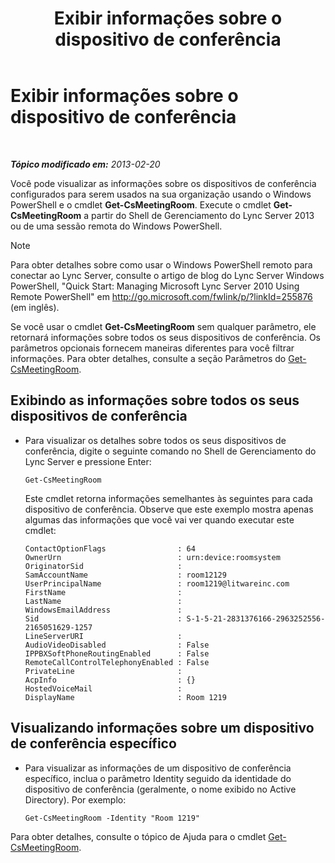 ﻿---
title: Exibir informações sobre o dispositivo de conferência
TOCTitle: Exibir informações sobre o dispositivo de conferência
ms:assetid: 838bdbf8-8b68-4eb6-8fa3-45bfd5b0b1cd
ms:mtpsurl: https://technet.microsoft.com/pt-br/library/JJ994043(v=OCS.15)
ms:contentKeyID: 52057667
ms.date: 05/19/2016
mtps_version: v=OCS.15
ms.translationtype: HT
---

# Exibir informações sobre o dispositivo de conferência

 

_**Tópico modificado em:** 2013-02-20_

Você pode visualizar as informações sobre os dispositivos de conferência configurados para serem usados na sua organização usando o Windows PowerShell e o cmdlet **Get-CsMeetingRoom**. Execute o cmdlet **Get-CsMeetingRoom** a partir do Shell de Gerenciamento do Lync Server 2013 ou de uma sessão remota do Windows PowerShell.

> [!note]  
> Para obter detalhes sobre como usar o Windows PowerShell remoto para conectar ao Lync Server, consulte o artigo de blog do Lync Server Windows PowerShell, &quot;Quick Start: Managing Microsoft Lync Server 2010 Using Remote PowerShell&quot; em <a href="http://go.microsoft.com/fwlink/p/?linkid=255876">http://go.microsoft.com/fwlink/p/?linkId=255876 (em inglês)</a>.

Se você usar o cmdlet **Get-CsMeetingRoom** sem qualquer parâmetro, ele retornará informações sobre todos os seus dispositivos de conferência. Os parâmetros opcionais fornecem maneiras diferentes para você filtrar informações. Para obter detalhes, consulte a seção Parâmetros do [Get-CsMeetingRoom](https://docs.microsoft.com/en-us/powershell/module/skype/Get-CsMeetingRoom).


## Exibindo as informações sobre todos os seus dispositivos de conferência

  - Para visualizar os detalhes sobre todos os seus dispositivos de conferência, digite o seguinte comando no Shell de Gerenciamento do Lync Server e pressione Enter:
    
        Get-CsMeetingRoom
    
    Este cmdlet retorna informações semelhantes às seguintes para cada dispositivo de conferência. Observe que este exemplo mostra apenas algumas das informações que você vai ver quando executar este cmdlet:
    
        ContactOptionFlags                : 64
        OwnerUrn                          : urn:device:roomsystem
        OriginatorSid                     :
        SamAccountName                    : room12129
        UserPrincipalName                 : room1219@litwareinc.com
        FirstName                         : 
        LastName                          :
        WindowsEmailAddress               :
        Sid                               : S-1-5-21-2831376166-2963252556-2165051629-1257
        LineServerURI                     :
        AudioVideoDisabled                : False
        IPPBXSoftPhoneRoutingEnabled      : False
        RemoteCallControlTelephonyEnabled : False
        PrivateLine                       :
        AcpInfo                           : {}
        HostedVoiceMail                   :
        DisplayName                       : Room 1219

## Visualizando informações sobre um dispositivo de conferência específico

  - Para visualizar as informações de um dispositivo de conferência específico, inclua o parâmetro Identity seguido da identidade do dispositivo de conferência (geralmente, o nome exibido no Active Directory). Por exemplo:
    
        Get-CsMeetingRoom -Identity "Room 1219"

Para obter detalhes, consulte o tópico de Ajuda para o cmdlet [Get-CsMeetingRoom](https://docs.microsoft.com/en-us/powershell/module/skype/Get-CsMeetingRoom).

